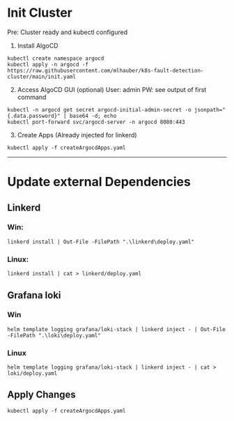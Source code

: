 # Init Cluster

Pre: Cluster ready and kubectl configured

1. Install AlgoCD
```shell
kubectl create namespace argocd
kubectl apply -n argocd -f https://raw.githubusercontent.com/mlhauber/k8s-fault-detection-cluster/main/init.yaml
```
2. Access AlgoCD GUI (optional)
User: admin
PW: see output of first command

```shell
kubectl -n argocd get secret argocd-initial-admin-secret -o jsonpath="{.data.password}" | base64 -d; echo
kubectl port-forward svc/argocd-server -n argocd 8080:443
```
3. Create Apps (Already injected for linkerd)
```shell
kubectl apply -f createArgocdApps.yaml
```


---
# Update external Dependencies
## Linkerd
### Win:
```shell
linkerd install | Out-File -FilePath ".\linkerd\deploy.yaml"
```
### Linux:
```shell
linkerd install | cat > linkerd/deploy.yaml
```
## Grafana loki
### Win
```shell
helm template logging grafana/loki-stack | linkerd inject - | Out-File -FilePath ".\loki\deploy.yaml"
```
### Linux
```shell
helm template logging grafana/loki-stack | linkerd inject - | cat > loki/deploy.yaml
```

## Apply Changes
```shell
kubectl apply -f createArgocdApps.yaml
```
